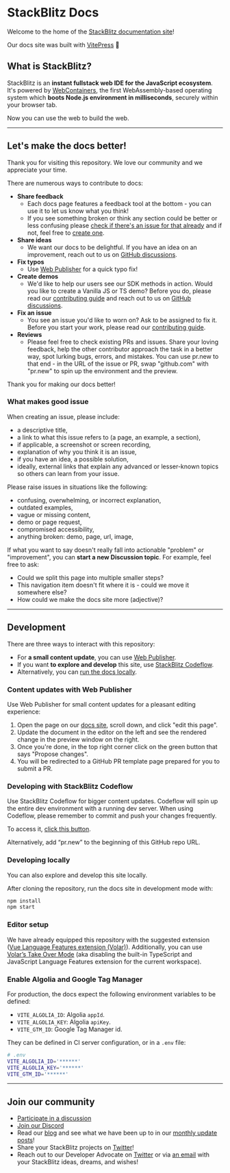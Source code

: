 # StackBlitz Docs

Welcome to the home of the [StackBlitz documentation site](https://developer.stackblitz.com)!

Our docs site was built with [VitePress](https://vitepress.vuejs.org/) 💙

## What is StackBlitz?
StackBlitz is an **instant fullstack web IDE for the JavaScript ecosystem**. It's powered by [WebContainers](https://blog.stackblitz.com/posts/introducing-webcontainers/), the first WebAssembly-based operating system which **boots Node.js environment in milliseconds**, securely within your browser tab.

Now you can use the web to build the web.

---

## Let's make the docs better!

Thank you for visiting this repository. We love our community and we appreciate your time.

There are numerous ways to contribute to docs:
- **Share feedback**
  - Each docs page features a feedback tool at the bottom - you can use it to let us know what you think!
  - If you see something broken or think any section could be better or less confusing please [check if there's an issue for that already](https://github.com/stackblitz/docs/issues) and if not, feel free to [create one](https://github.com/stackblitz/docs/issues/new).
- **Share ideas**
  - We want our docs to be delightful. If you have an idea on an improvement, reach out to us on [GitHub discussions](https://github.com/stackblitz/docs/discussions).
- **Fix typos**
  - Use [Web Publisher](#content-updates-with-web-publisher) for a quick typo fix!
- **Create demos**
  - We'd like to help our users see our SDK methods in action. Would you like to create a Vanilla JS or TS demo? Before you do, please read our [contributing guide](CONTRIBUTING.md) and reach out to us on [GitHub discussions](https://github.com/stackblitz/docs/discussions).
- **Fix an issue**
  - You see an issue you'd like to worn on? Ask to be assigned to fix it. Before you start your work, please read our [contributing guide](CONTRIBUTING.md).
- **Reviews**
  - Please feel free to check existing PRs and issues. Share your loving feedback, help the other contributor approach the task in a better way, spot lurking bugs, errors, and mistakes. You can use pr.new to that end - in the URL of the issue or PR, swap "github.com" with "pr.new" to spin up the environment and the preview.

Thank you for making our docs better!

### What makes good issue

When creating an issue, please include:
- a descriptive title,
- a link to what this issue refers to (a page, an example, a section),
- if applicable, a screenshot or screen recording,
- explanation of why you think it is an issue,
- if you have an idea, a possible solution,
- ideally, external links that explain any advanced or lesser-known topics so others can learn from your issue.

Please raise issues in situations like the following:
- confusing, overwhelming, or incorrect explanation,
- outdated examples,
- vague or missing content,
- demo or page request,
- compromised accessibility,
- anything broken: demo, page, url, image,

If what you want to say doesn't really fall into actionable "problem" or "improvement", you can **start a new Discussion topic**. For example, feel free to ask:
- Could we split this page into multiple smaller steps?
- This navigation item doesn't fit where it is - could we move it somewhere else?
- How could we make the docs site more (adjective)?


---

## Development

There are three ways to interact with this repository:
- For **a small content update**, you can use [Web Publisher](#content-updates-with-web-publisher). 
- If you want **to explore and develop** this site, use [StackBlitz Codeflow](#developing-with-stackblitz-codeflow). 
- Alternatively, you can [run the docs locally](#developing-locally).

### Content updates with Web Publisher

Use Web Publisher for small content updates for a pleasant editing experience:

1. Open the page on our [docs site](developer.stackblitz.com), scroll down, and click "edit this page".
2. Update the document in the editor on the left and see the rendered change in the preview window on the right.
3. Once you're done, in the top right corner click on the green button that says "Propose changes".
4. You will be redirected to a GitHub PR template page prepared for you to submit a PR.


### Developing with StackBlitz Codeflow
Use StackBlitz Codeflow for bigger content updates. Codeflow will spin up the entire dev environment with a running dev server. When using Codeflow, please remember to commit and push your changes frequently.

To access it, [click this button](https://stackblitz.com/~/github.com/stackblitz/docs).

Alternatively, add “pr.new” to the beginning of this GitHub repo URL.

### Developing locally
You can also explore and develop this site locally.

After cloning the repository, run the docs site in development mode with:

```sh
npm install
npm start
```

### Editor setup

We have already equipped this repository with the suggested extension ([Vue Language Features extension (Volar)](https://marketplace.visualstudio.com/items?itemName=Vue.volar)). Additionally, you can use [Volar’s Take Over Mode](https://github.com/johnsoncodehk/volar/discussions/471) (aka disabling the built-in TypeScript and JavaScript Language Features extension for the current workspace).

### Enable Algolia and Google Tag Manager

For production, the docs expect the following environment variables to be defined:

- `VITE_ALGOLIA_ID`: Algolia `appId`.
- `VITE_ALGOLIA_KEY`: Algolia `apiKey`.
- `VITE_GTM_ID`: Google Tag Manager id.

They can be defined in CI server configuration, or in a `.env` file:

```sh
# .env
VITE_ALGOLIA_ID='******'
VITE_ALGOLIA_KEY='******'
VITE_GTM_ID='******'
```

---

## Join our community

- [Participate in a discussion](https://github.com/stackblitz/docs/discussions)
- [Join our Discord](https://discord.gg/EQ7uJQxC)
- Read our [blog](https://blog.stackblitz.com/) and see what we have been up to in our [monthly update posts](https://blog.stackblitz.com/categories/monthly-updates/)!
- Share your StackBlitz projects on [Twitter](https://twitter.com/stackblitz)!
- Reach out to our Developer Advocate on [Twitter](https://twitter.com/sylwiavargas) or via [an email](mailto:devrel@stackblitz.com) with your StackBlitz ideas, dreams, and wishes!

